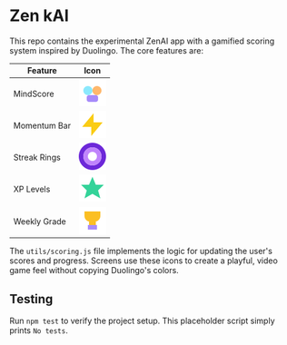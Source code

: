 # Zen kAI

This repo contains the experimental ZenAI app with a gamified scoring system inspired by Duolingo. The core features are:

| Feature | Icon |
| --- | --- |
| MindScore | ![MindScore](assets/icons/brain.svg) |
| Momentum Bar | ![Momentum](assets/icons/bolt.svg) |
| Streak Rings | ![Rings](assets/icons/ring.svg) |
| XP Levels | ![Level](assets/icons/level.svg) |
| Weekly Grade | ![Grade](assets/icons/trophy.svg) |

The `utils/scoring.js` file implements the logic for updating the user's scores and progress. Screens use these icons to create a playful, video game feel without copying Duolingo's colors.

## Testing

Run `npm test` to verify the project setup. This placeholder script simply prints `No tests`.
